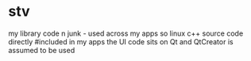 # stv
my library code n junk - used across my apps
so linux c++ source code directly #included in my apps
the UI code sits on Qt and QtCreator is assumed to be used
